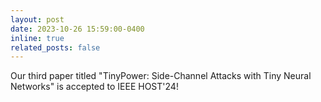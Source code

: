```yaml
---
layout: post
date: 2023-10-26 15:59:00-0400
inline: true
related_posts: false
---
```


Our third paper titled "TinyPower: Side-Channel Attacks with Tiny Neural Networks" is accepted to IEEE HOST'24! 
